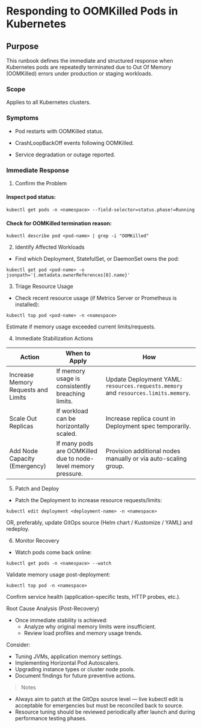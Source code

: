 # Responding to OOMKilled Pods in Kubernetes
## Purpose
This runbook defines the immediate and structured response when Kubernetes pods are repeatedly terminated due to Out Of Memory (OOMKilled) errors under production or staging workloads.

### Scope
Applies to all Kubernetes clusters.

### Symptoms
- Pod restarts with OOMKilled status.

- CrashLoopBackOff events following OOMKilled.

- Service degradation or outage reported.

### Immediate Response
1. Confirm the Problem

#### Inspect pod status:

```
kubectl get pods -n <namespace> --field-selector=status.phase!=Running
```
#### Check for OOMKilled termination reason:
```
kubectl describe pod <pod-name> | grep -i "OOMKilled"
```
2. Identify Affected Workloads
- Find which Deployment, StatefulSet, or DaemonSet owns the pod:

```
kubectl get pod <pod-name> -o jsonpath='{.metadata.ownerReferences[0].name}'
```

3. Triage Resource Usage
- Check recent resource usage (if Metrics Server or Prometheus is installed):

```
kubectl top pod <pod-name> -n <namespace>
```

Estimate if memory usage exceeded current limits/requests.

4. Immediate Stabilization Actions

| Action                         | When to Apply                                                      | How                                                                                       |
|-------------------------------|---------------------------------------------------------------------|--------------------------------------------------------------------------------------------|
| Increase Memory Requests and Limits | If memory usage is consistently breaching limits.                 | Update Deployment YAML: `resources.requests.memory` and `resources.limits.memory`.        |
| Scale Out Replicas            | If workload can be horizontally scaled.                            | Increase replica count in Deployment spec temporarily.                                     |
| Add Node Capacity (Emergency) | If many pods are OOMKilled due to node-level memory pressure.      | Provision additional nodes manually or via auto-scaling group.                            |


5. Patch and Deploy
- Patch the Deployment to increase resource requests/limits:
```
kubectl edit deployment <deployment-name> -n <namespace>
```

OR, preferably, update GitOps source (Helm chart / Kustomize / YAML) and redeploy.

6. Monitor Recovery
- Watch pods come back online:

```
kubectl get pods -n <namespace> --watch
```

Validate memory usage post-deployment:

```
kubectl top pod -n <namespace>
```

Confirm service health (application-specific tests, HTTP probes, etc.).

Root Cause Analysis (Post-Recovery)
- Once immediate stability is achieved:
    - Analyze why original memory limits were insufficient.
    - Review load profiles and memory usage trends.

Consider:
- Tuning JVMs, application memory settings.
- Implementing Horizontal Pod Autoscalers.
- Upgrading instance types or cluster node pools.
- Document findings for future preventive actions.

>Notes
- Always aim to patch at the GitOps source level — live kubectl edit is acceptable for emergencies but must be reconciled back to source.
- Resource tuning should be reviewed periodically after launch and during performance testing phases.